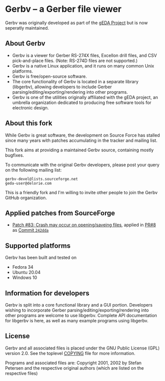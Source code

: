 # Gerbv – a Gerber file viewer

Gerbv was originally developed as part of the
[gEDA Project](https://www.geda-project.org/) but is now seperatly maintained.


## About Gerbv

* Gerbv is a viewer for Gerber RS-274X files, Excellon drill files, and CSV
  pick-and-place files.  (Note:  RS-274D files are not supported.)
* Gerbv is a native Linux application, and it runs on many common Unix
  platforms.
* Gerbv is free/open-source software.
* The core functionality of Gerbv is located in a separate library (libgerbv),
  allowing developers to include Gerber parsing/editing/exporting/rendering into
  other programs.
* Gerbv is one of the utilities originally affiliated with the gEDA project, an
  umbrella organization dedicated to producing free software tools for
  electronic design.


## About this fork

While Gerbv is great software, the development on Source Force has stalled since
many years with patches accumulating in the tracker and mailing list.

This fork aims at providing a maintained Gerbv source, containing mostly
bugfixes.

To communicate with the original Gerbv developers, please post your query on the
following mailing list:

    gerbv-devel@lists.sourceforge.net
    geda-user@delorie.com

This is a friendly fork and I'm willing to invite other people to join the Gerbv
GitHub organization.


## Applied patches from SourceForge

* [Patch #83: Crash may occur on opening/saveing files](https://sourceforge.net/p/gerbv/patches/83/),
  applied in [PR#8](https://github.com/gerbv/gerbv/pull/8) as
  [Commit `242dda`](https://github.com/gerbv/gerbv/commit/242dda66b81e88f17f4ef99840cfeff727753b19)


##  Supported platforms

Gerbv has been built and tested on

* Fedora 34
* Ubuntu 20.04
* Windows 10


## Information for developers

Gerbv is split into a core functional library and a GUI portion. Developers
wishing to incorporate Gerber parsing/editing/exporting/rendering into other
programs are welcome to use libgerbv. Complete API documentation for libgerbv
is here, as well as many example programs using libgerbv.


## License

Gerbv and all associated files is placed under the GNU Public License (GPL)
version 2.0.  See the toplevel [COPYING](COPYING) file for more information.

Programs and associated files are:
Copyright 2001, 2002 by Stefan Petersen and the respective original authors
(which are listed on the respective files)

